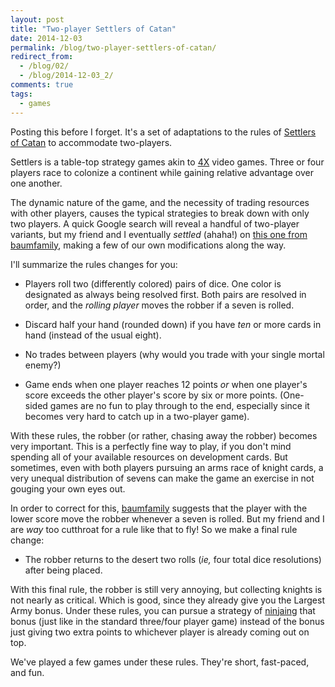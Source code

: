 ```yaml
---
layout: post
title: "Two-player Settlers of Catan"
date: 2014-12-03
permalink: /blog/two-player-settlers-of-catan/
redirect_from:
  - /blog/02/
  - /blog/2014-12-03_2/
comments: true
tags:
  - games
---
```


Posting this before I forget.
It's a set of adaptations to the rules of [Settlers of Catan](http://www.catan.com) to accommodate two-players.

<!--break-->

Settlers is a table-top strategy games akin to [4X](http://en.wikipedia.org/wiki/4X) video games.
Three or four players race to colonize a continent while gaining relative advantage over one another.

The dynamic nature of the game, and the necessity of trading resources with other players, causes the typical strategies to break down with only two players.
A quick Google search will reveal a handful of two-player variants, but my friend and I eventually _settled_ (ahaha!)
on [this one from baumfamily][baum], making a few of our own modifications along the way.

I'll summarize the rules changes for you:

* Players roll two (differently colored) pairs of dice.
  One color is designated as always being resolved first.
  Both pairs are resolved in order, and the _rolling player_ moves the robber if a seven is rolled.

* Discard half your hand (rounded down) if you have _ten_ or more cards in hand (instead of the usual eight).

* No trades between players (why would you trade with your single mortal enemy?)

* Game ends when one player reaches 12 points _or_ when one player's score exceeds the other player's score by six or more points.
  (One-sided games are no fun to play through to the end, especially since it becomes very hard to catch up in a two-player game).

With these rules, the robber (or rather, chasing away the robber) becomes very important.
This is a perfectly fine way to play, if you don't mind spending all of your available resources on development cards.
But sometimes, even with both players pursuing an arms race of knight cards, a very unequal distribution of sevens can make the game an exercise in not gouging your own eyes out.

In order to correct for this, [baumfamily][baum] suggests that the player with the lower score move the robber whenever a seven is rolled.
But my friend and I are _way_ too cutthroat for a rule like that to fly!
So we make a final rule change:

* The robber returns to the desert two rolls (_ie,_ four total dice resolutions) after being placed.

With this final rule, the robber is still very annoying, but collecting knights is not nearly as critical.
Which is good, since they already give you the Largest Army bonus.
Under these rules, you can pursue a strategy of [ninjaing](http://www.urbandictionary.com/define.php?term=ninjaing) that bonus (just like in the standard three/four player game) instead of the bonus just giving two extra points to whichever player is already coming out on top.

We've played a few games under these rules. They're short, fast-paced, and fun.

  [baum]: http://www.baumfamily.org/dave/settlers.html
